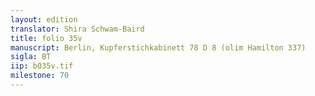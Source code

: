 ```yaml
---
layout: edition
translator: Shira Schwam-Baird
title: folio 35v
manuscript: Berlin, Kupferstichkabinett 78 D 8 (olim Hamilton 337)
sigla: BT
iip: b035v.tif
milestone: 70
---
```

